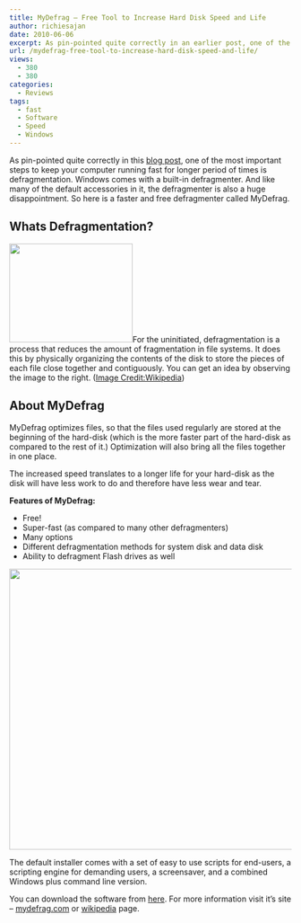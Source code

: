```yaml
---
title: MyDefrag – Free Tool to Increase Hard Disk Speed and Life
author: richiesajan
date: 2010-06-06
excerpt: As pin-pointed quite correctly in an earlier post, one of the most important steps to keep your computer running fast for longer period of times is defragmentation. Windows comes with a built in defragmenter. And like many of the default accessories in it, the defragmenter is also a huge disappointment. So here is a faster and free defragmenter called MyDefrag.
url: /mydefrag-free-tool-to-increase-hard-disk-speed-and-life/
views:
  - 380
  - 380
categories:
  - Reviews
tags:
  - fast
  - Software
  - Speed
  - Windows
---
```

As pin-pointed quite correctly in this <a title="6 basic steps to keep a Computer running fast" href="http://devilsworkshop.org/6-basic-steps-to-keep-a-computer-running-fast/" target="_self">blog post</a>, one of the most important steps to keep your computer running fast for longer period of times is defragmentation. Windows comes with a built-in defragmenter. And like many of the default accessories in it, the defragmenter is also a huge disappointment. So here is a faster and free defragmenter called MyDefrag.

<!--more-->

## Whats Defragmentation?

<img class="alignright wp-image-51147" src="http://upload.wikimedia.org/wikipedia/commons/thumb/d/d0/FragmentationDefragmentation.gif/220px-FragmentationDefragmentation.gif" alt="" width="220" height="176" />For the uninitiated, defragmentation is a process that reduces the amount of fragmentation in file systems. It does this by physically organizing the contents of the disk to store the pieces of each file close together and contiguously. You can get an idea by observing the image to the right. (<a href="http://en.wikipedia.org/wiki/Defragmentation" onclick="_gaq.push(['_trackEvent', 'outbound-article', 'http://en.wikipedia.org/wiki/Defragmentation', 'Image Credit:Wikipedia']);" >Image Credit:Wikipedia</a>)

## About MyDefrag

MyDefrag optimizes files, so that the files used regularly are stored at the beginning of the hard-disk (which is the more faster part of the hard-disk as compared to the rest of it.) Optimization will also bring all the files together in one place.

The increased speed translates to a longer life for your hard-disk as the disk will have less work to do and therefore have less wear and tear.

**Features of MyDefrag:**

  * Free!
  * Super-fast (as compared to many other defragmenters)
  * Many options
  * Different defragmentation methods for system disk and data disk
  * Ability to defragment Flash drives as well

<img class="aligncenter size-full wp-image-26263" src="http://cdn.devilsworkshop.org/files/2010/06/mydefrag1.gif" alt="" width="600" height="500" />

The default installer comes with a set of easy to use scripts for end-users, a scripting engine for demanding users, a screensaver, and a combined Windows plus command line version.

You can download the software from <a href="http://www.mydefrag.com/Manual-DownloadAndInstall.html" onclick="_gaq.push(['_trackEvent', 'outbound-article', 'http://www.mydefrag.com/Manual-DownloadAndInstall.html', 'here']);" target="_blank">here</a>. For more information visit it&#8217;s site &#8211; <a href="http://www.mydefrag.com/" onclick="_gaq.push(['_trackEvent', 'outbound-article', 'http://www.mydefrag.com/', 'mydefrag.com']);" target="_blank">mydefrag.com</a> or <a href="http://en.wikipedia.org/wiki/Mydefrag" onclick="_gaq.push(['_trackEvent', 'outbound-article', 'http://en.wikipedia.org/wiki/Mydefrag', 'wikipedia']);" target="_blank">wikipedia</a> page.
